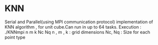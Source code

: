 # KNN
Serial and Parallel(using MPI communication protocol) implementation of KNN algorithm , for unit cube.Can run in up to 64 tasks.
Execution :  ./KNNmpi n m k  Nc Nq 
n , m , k : grid dimensions
Nc, Nq : Size for each point type
